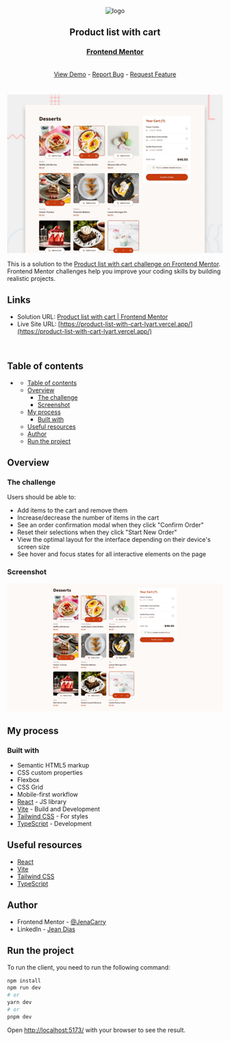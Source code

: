 <div align="center">

  <img src="https://www.frontendmentor.io/static/images/logo-mobile.svg" alt="logo" width="60" height="auto">

  <h2>Product list with cart
</h2>

  <h3>
    <a href="https://www.frontendmentor.io/solutions/product-list-with-cart-EQp77aOfex">
      <strong>Frontend Mentor</strong>
    </a>
  </h3>

  <br>

  <div align="center">
    <a href="https://product-list-with-cart-lyart.vercel.app/">View Demo</a>
    -
    <a href="https://github.com/JenaCarry/product-list-with-cart/issues">Report Bug</a>
    -
    <a href="https://github.com/JenaCarry/product-list-with-cart/pulls">Request Feature</a>
  </div>

</div>

#

<div align="center">

![](/public/assets/images/preview.jpg)

</div>

This is a solution to the [Product list with cart challenge on Frontend Mentor](https://www.frontendmentor.io/challenges/product-list-with-cart-5MmqLVAp_d). Frontend Mentor challenges help you improve your coding skills by building realistic projects.

<h2>Links</h2>

-   Solution URL: [Product list with cart | Frontend Mentor](https://www.frontendmentor.io/solutions/product-list-with-cart-EQp77aOfex)
-   Live Site URL: [https://product-list-with-cart-lyart.vercel.app/](https://product-list-with-cart-lyart.vercel.app/)

<br>

## Table of contents

- [](#)
  - [Table of contents](#table-of-contents)
  - [Overview](#overview)
    - [The challenge](#the-challenge)
    - [Screenshot](#screenshot)
  - [My process](#my-process)
    - [Built with](#built-with)
  - [Useful resources](#useful-resources)
  - [Author](#author)
  - [Run the project](#run-the-project)

## Overview

### The challenge

Users should be able to:

-   Add items to the cart and remove them
-   Increase/decrease the number of items in the cart
-   See an order confirmation modal when they click "Confirm Order"
-   Reset their selections when they click "Start New Order"
-   View the optimal layout for the interface depending on their device's screen size
-   See hover and focus states for all interactive elements on the page

### Screenshot

![](/public/assets/images/screenshot.png)

## My process

### Built with

-   Semantic HTML5 markup
-   CSS custom properties
-   Flexbox
-   CSS Grid
-   Mobile-first workflow
-   [React](https://reactjs.org/) - JS library
-   [Vite](https://vite.dev/) - Build and Development
-   [Tailwind CSS](https://tailwindcss.com/) - For styles
-   [TypeScript](https://www.typescriptlang.org/) - Development

## Useful resources

-   [React](https://reactjs.org/)
-   [Vite](https://vite.dev/)
-   [Tailwind CSS](https://tailwindcss.com/)
-   [TypeScript](https://www.typescriptlang.org/)

## Author

-   Frontend Mentor - [@JenaCarry](https://www.frontendmentor.io/profile/JenaCarry)
-   LinkedIn - [Jean Dias](https://www.linkedin.com/in/jean-h-dias/)

## Run the project

To run the client, you need to run the following command:

```bash
npm install
npm run dev
# or
yarn dev
# or
pnpm dev
```

Open [http://localhost:5173/](http://localhost:5173/) with your browser to see the result.
